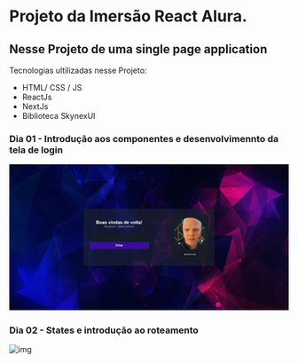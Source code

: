 ﻿# Projeto da Imersão React Alura.

## Nesse Projeto de uma single page application 

Tecnologias ultilizadas nesse Projeto:
- HTML/ CSS / JS 
- ReactJs
- NextJs
- Biblioteca SkynexUI

### Dia 01 - Introdução aos componentes e desenvolvimennto da tela de login

![img](https://github.com/abnerlimaab/aluracord/blob/main/img/Captura%20da%20Web_24-1-2022_22648_localhost.jpeg)

### Dia 02 - States e introdução ao roteamento

![img]()